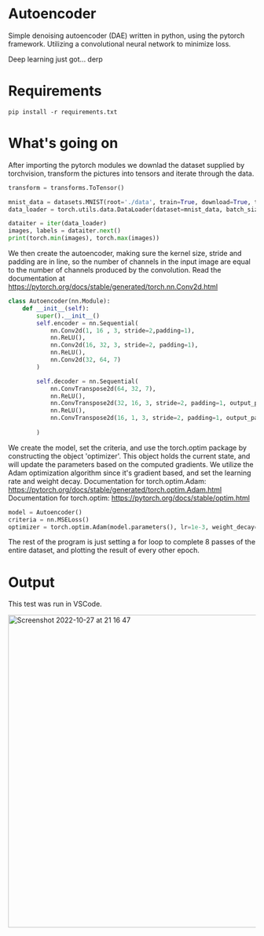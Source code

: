 # Autoencoder
Simple denoising autoencoder (DAE) written in python, using the pytorch framework. Utilizing a convolutional neural network to minimize loss. 

Deep learning just got... derp

# Requirements
```
pip install -r requirements.txt
```
# What's going on
After importing the pytorch modules we downlad the dataset supplied by torchvision, transform the pictures into tensors and iterate through the data.

```python
transform = transforms.ToTensor()

mnist_data = datasets.MNIST(root='./data', train=True, download=True, transform=transform)
data_loader = torch.utils.data.DataLoader(dataset=mnist_data, batch_size=64, shuffle=True)

dataiter = iter(data_loader)
images, labels = dataiter.next()
print(torch.min(images), torch.max(images))
```
We then create the autoencoder, making sure the kernel size, stride and padding are in line, so the number of channels in the input image are equal to the number of channels produced by the convolution. Read the documentation at https://pytorch.org/docs/stable/generated/torch.nn.Conv2d.html

```python
class Autoencoder(nn.Module):
    def __init__(self):
        super().__init__()
        self.encoder = nn.Sequential(
            nn.Conv2d(1, 16 , 3, stride=2,padding=1),
            nn.ReLU(),
            nn.Conv2d(16, 32, 3, stride=2, padding=1),
            nn.ReLU(),
            nn.Conv2d(32, 64, 7)
        )

        self.decoder = nn.Sequential(
            nn.ConvTranspose2d(64, 32, 7),
            nn.ReLU(),
            nn.ConvTranspose2d(32, 16, 3, stride=2, padding=1, output_padding=1),
            nn.ReLU(),
            nn.ConvTranspose2d(16, 1, 3, stride=2, padding=1, output_padding=1)
           
        )
```
We create the model, set the criteria, and use the torch.optim package by constructing the object 'optimizer'. This object holds the current state, and will update the parameters based on the computed gradients. We utilize the Adam optimization algorithm since it's gradient based, and set the learning rate and weight decay. 
Documentation for torch.optim.Adam: https://pytorch.org/docs/stable/generated/torch.optim.Adam.html
Documentation for torch.optim: https://pytorch.org/docs/stable/optim.html

```python
model = Autoencoder()
criteria = nn.MSELoss()
optimizer = torch.optim.Adam(model.parameters(), lr=1e-3, weight_decay=1e-5)
```
The rest of the program is just setting a for loop to complete 8 passes of the entire dataset, and plotting the result of every other epoch.
# Output
This test was run in VSCode.

<img width="635" alt="Screenshot 2022-10-27 at 21 16 47" src="https://user-images.githubusercontent.com/42718681/198379039-fd8f57ea-bd27-48d6-83c5-71126b85482a.png">


